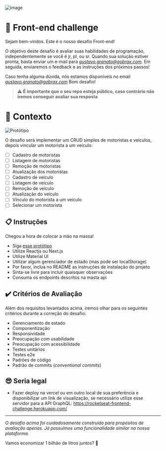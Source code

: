 ![image](https://gobrax.com.br/wp-content/uploads/2023/06/Ativo-1-1.png)


# 🚀 Front-end challenge

Sejam bem-vindos. Este é o nosso desafio Front-end!

O objetivo deste desafio é avaliar suas habilidades de programação, independentemente se você é jr, pl, ou sr.
Quando sua solução estiver pronta, basta enviar um e-mail para *gustavo.granato@gobrax.com*.
Em seguida, enviaremos o feedback e as instruções dos próximos passos!

Caso tenha alguma dúvida, nós estamos disponíveis no email *gustavo.granato@gobrax.com*
Bom desafio!

> ⚠️ **É importante que o seu repo esteja público, caso contrário não iremos conseguir avaliar sua resposta**

# 🧠 Contexto

![Protótipo](https://gobrax.com.br/wp-content/uploads/2023/06/Ativo-1-1.png)

O desafio será implementar um CRUD simples de motoristas e veículos, depois vincular um motorista a um veículo:
- [ ] Cadastro de motoristas
- [ ] Listagem de motoristas
- [ ] Remoção de motoristas
- [ ] Atualização dos motoristas
- [ ] Cadastro de veículo
- [ ] Listagem de veículo
- [ ] Remoção de veículo
- [ ] Atualização do veículo
- [ ] Vínculo do motorista a um veículo
- [ ] Selecionar um motorista

## 📋 Instruções

Chegou a hora de colocar a mão na massa!

- Siga [esse protótipo](https://gobrax.com.br)
- Utilize Reactjs ou Next.js
- Utilize Material UI
- Utilizar algum gerenciador de estado (mas pode ser localStorage)
- Por favor, inclua no README as instruções de instalação do projeto
- Sinta-se livre para incluir quaisquer observações
- Consuma os endpoints descritos na masta api
 
## ✔️ Critérios de Avaliação

Além dos requisitos levantados acima, iremos olhar para os seguintes critérios durante a correção do desafio:

- Gerenciamento de estado
- Componentização
- Responsividade
- Preocupação com usabilidade
- Preocupação com acessibilidade
- Testes unitários
- Testes e2e
- Padrões de código
- Padrão de commits (_conventional commits_)

## 😎 Seria legal
- Fazer deploy na vercel ou em outro local de sua preferência e disponibilizar um link de visualização, se necessário utilize esse servidor para a API GraphQL:  https://rocketseat-frontend-challenge.herokuapp.com/

---

_O desafio acima foi cuidadosamente construído para propósitos de avaliação apenas. Já possuimos uma funcionalidade similar na nossa plataforma._

Vamos economizar 1 bilhão de litros juntos? 💛
